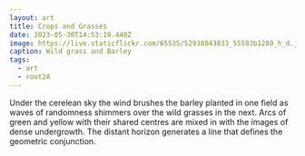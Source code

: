 ```yaml
---
layout: art
title: Crops and Grasses
date: 2023-05-30T14:53:19.440Z
image: https://live.staticflickr.com/65535/52938043833_55583b1280_h_d.jpg
caption: Wild grass and Barley
tags:
  - art
  - root2A
---
```

Under the cerelean sky the wind brushes the barley planted in one field as waves of randomness shimmers over the wild grasses in the next. Arcs of green and yellow with their shared centres are mixed in with the images of dense undergrowth. The distant horizon generates a line that defines the geometric conjunction.